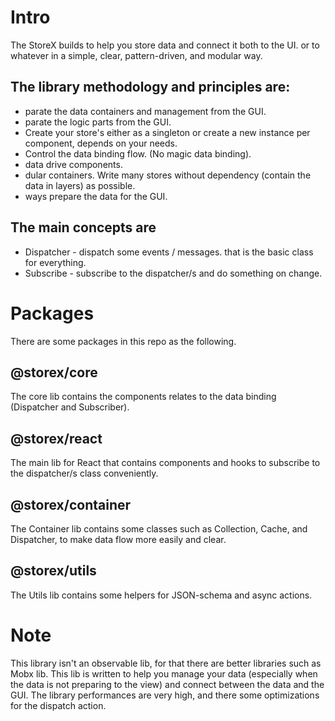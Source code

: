 
# Intro
The StoreX builds to help you store data and connect it both to the UI. or to whatever in a simple, clear, pattern-driven, and modular way.

## The library methodology and principles are:
* parate the data containers and management from the GUI.
* parate the logic parts from the GUI.
* Create your store's either as a singleton or create a new instance per component, depends on your needs.
* Control the data binding flow. (No magic data binding).
* data drive components.
* dular containers. Write many stores without dependency (contain the data in layers) as possible.
* ways prepare the data for the GUI.
## The main concepts are
* Dispatcher - dispatch some events / messages. that is the basic class for everything.
* Subscribe - subscribe to the dispatcher/s and do something on change.
# Packages
There are some packages in this repo as the following.

## @storex/core
The core lib contains the components relates to the data binding (Dispatcher and Subscriber).

## @storex/react
The main lib for React that contains components and hooks to subscribe to the dispatcher/s class conveniently.

## @storex/container
The Container lib contains some classes such as Collection, Cache, and Dispatcher, to make data flow more easily and clear.

## @storex/utils
The Utils lib contains some helpers for JSON-schema and async actions.

# Note
This library isn't an observable lib, for that there are better libraries such as Mobx lib. This lib is written to help you manage your data (especially when the data is not preparing to the view) and connect between the data and the GUI. The library performances are very high, and there some optimizations for the dispatch action.
